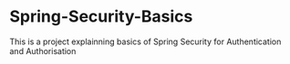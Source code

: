 # Spring-Security-Basics

This is a project explainning basics of Spring Security for Authentication and Authorisation 
